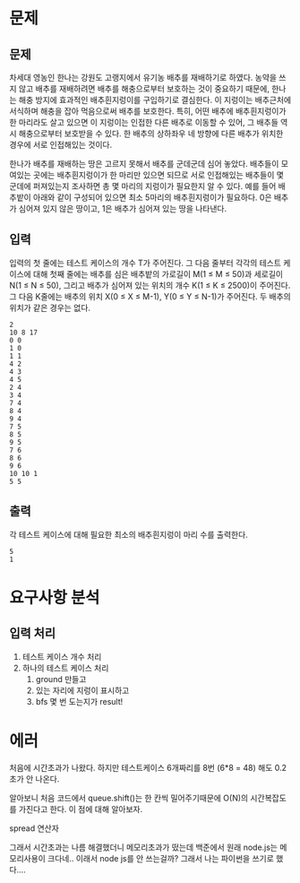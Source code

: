 # 문제
## 문제
차세대 영농인 한나는 강원도 고랭지에서 유기농 배추를 재배하기로 하였다. 농약을 쓰지 않고 배추를 재배하려면 배추를 해충으로부터 보호하는 것이 중요하기 때문에, 한나는 해충 방지에 효과적인 배추흰지렁이를 구입하기로 결심한다. 이 지렁이는 배추근처에 서식하며 해충을 잡아 먹음으로써 배추를 보호한다. 특히, 어떤 배추에 배추흰지렁이가 한 마리라도 살고 있으면 이 지렁이는 인접한 다른 배추로 이동할 수 있어, 그 배추들 역시 해충으로부터 보호받을 수 있다. 한 배추의 상하좌우 네 방향에 다른 배추가 위치한 경우에 서로 인접해있는 것이다.

한나가 배추를 재배하는 땅은 고르지 못해서 배추를 군데군데 심어 놓았다. 배추들이 모여있는 곳에는 배추흰지렁이가 한 마리만 있으면 되므로 서로 인접해있는 배추들이 몇 군데에 퍼져있는지 조사하면 총 몇 마리의 지렁이가 필요한지 알 수 있다. 예를 들어 배추밭이 아래와 같이 구성되어 있으면 최소 5마리의 배추흰지렁이가 필요하다. 0은 배추가 심어져 있지 않은 땅이고, 1은 배추가 심어져 있는 땅을 나타낸다.

## 입력
입력의 첫 줄에는 테스트 케이스의 개수 T가 주어진다. 그 다음 줄부터 각각의 테스트 케이스에 대해 첫째 줄에는 배추를 심은 배추밭의 가로길이 M(1 ≤ M ≤ 50)과 세로길이 N(1 ≤ N ≤ 50), 그리고 배추가 심어져 있는 위치의 개수 K(1 ≤ K ≤ 2500)이 주어진다. 그 다음 K줄에는 배추의 위치 X(0 ≤ X ≤ M-1), Y(0 ≤ Y ≤ N-1)가 주어진다. 두 배추의 위치가 같은 경우는 없다.
```
2
10 8 17
0 0
1 0
1 1
4 2
4 3
4 5
2 4
3 4
7 4
8 4
9 4
7 5
8 5
9 5
7 6
8 6
9 6
10 10 1
5 5
```

## 출력
각 테스트 케이스에 대해 필요한 최소의 배추흰지렁이 마리 수를 출력한다.
```
5
1
```

# 요구사항 분석
## 입력 처리
1. 테스트 케이스 개수 처리
1. 하나의 테스트 케이스 처리
    1. ground 만들고
    1. 있는 자리에 지렁이 표시하고
    1. bfs 몇 번 도는지가 result!


# 에러
처음에 시간초과가 나왔다. 하지만 테스트케이스 6개짜리를 8번 (6*8 = 48) 해도 0.2 초가 안 나온다.

알아보니 처음 코드에서 queue.shift()는 한 칸씩 밀어주기때문에 O(N)의 시간복잡도를 가진다고 한다.
이 점에 대해 알아보자.

spread 연산자

그래서 시간초과는 나름 해결했더니 메모리초과가 떴는데 백준에서 원래 node.js는 메모리사용이 크다네.. 이래서 node js를 안 쓰는걸까? 그래서 나는 파이썬을 쓰기로 했다....